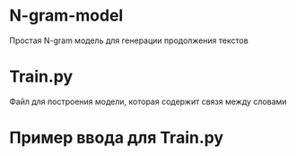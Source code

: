 # N-gram-model
Простая N-gram модель для генерации продолжения текстов
# Train.py
Файл для построения модели, которая содержит связя между словами
# Пример ввода для Train.py
